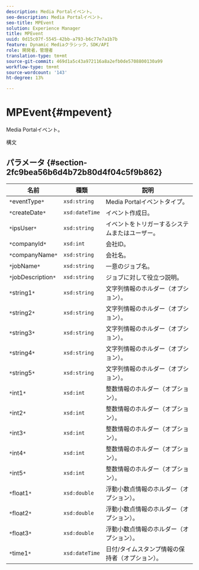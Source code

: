 ```yaml
---
description: Media Portalイベント。
seo-description: Media Portalイベント。
seo-title: MPEvent
solution: Experience Manager
title: MPEvent
uuid: 0d15c07f-5545-42bb-a793-b6c77e7a1b7b
feature: Dynamic Mediaクラシック，SDK/API
role: 開発者，管理者
translation-type: tm+mt
source-git-commit: 469d1a5c43a972116a8a2efb0de5708800130a99
workflow-type: tm+mt
source-wordcount: '143'
ht-degree: 13%

---
```



# MPEvent{#mpevent}

Media Portalイベント。

構文

## パラメータ {#section-2fc9bea56b6d4b72b80d4f04c5f9b862}

| 名前 | 種類 | 説明 |
|---|---|---|
| `*`eventType`*` | `xsd:string` | Media Portalイベントタイプ。 |
| `*`createDate`*` | `xsd:dateTime` | イベント作成日。 |
| `*`ipsUser`*` | `xsd:string` | イベントをトリガーするシステムまたはユーザー。 |
| `*`companyId`*` | `xsd:int` | 会社ID。 |
| `*`companyName`*` | `xsd:string` | 会社名。 |
| `*`jobName`*` | `xsd:string` | 一意のジョブ名。 |
| `*`jobDescription`*` | `xsd:string` | ジョブに対して役立つ説明。 |
| `*`string1`*` | `xsd:string` | 文字列情報のホルダー（オプション）。 |
| `*`string2`*` | `xsd:string` | 文字列情報のホルダー（オプション）。 |
| `*`string3`*` | `xsd:string` | 文字列情報のホルダー（オプション）。 |
| `*`string4`*` | `xsd:string` | 文字列情報のホルダー（オプション）。 |
| `*`string5`*` | `xsd:string` | 文字列情報のホルダー（オプション）。 |
| `*`int1`*` | `xsd:int` | 整数情報のホルダー（オプション）。 |
| `*`int2`*` | `xsd:int` | 整数情報のホルダー（オプション）。 |
| `*`int3`*` | `xsd:int` | 整数情報のホルダー（オプション）。 |
| `*`int4`*` | `xsd:int` | 整数情報のホルダー（オプション）。 |
| `*`int5`*` | `xsd:int` | 整数情報のホルダー（オプション）。 |
| `*`float1`*` | `xsd:double` | 浮動小数点情報のホルダー（オプション）。 |
| `*`float2`*` | `xsd:double` | 浮動小数点情報のホルダー（オプション）。 |
| `*`float3`*` | `xsd:double` | 浮動小数点情報のホルダー（オプション）。 |
| `*`time1`*` | `xsd:dateTime` | 日付/タイムスタンプ情報の保持者（オプション）。 |

